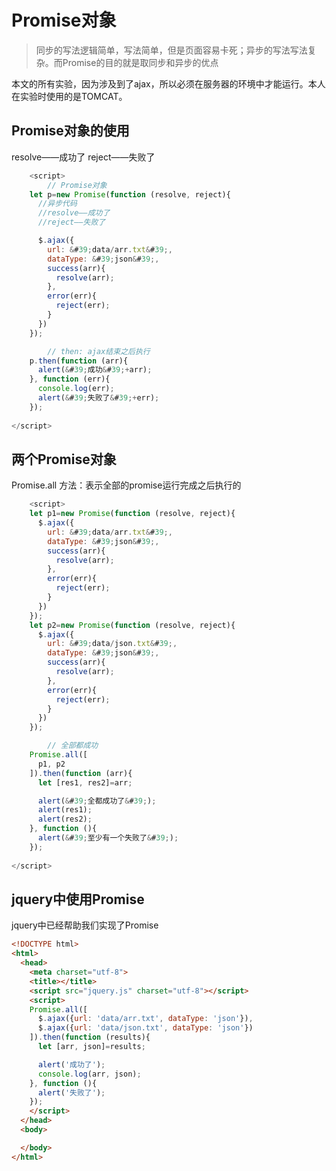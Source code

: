 # Promise对象

> 同步的写法逻辑简单，写法简单，但是页面容易卡死；异步的写法写法复杂。而Promise的目的就是取同步和异步的优点
> 

本文的所有实验，因为涉及到了ajax，所以必须在服务器的环境中才能运行。本人在实验时使用的是TOMCAT。

## Promise对象的使用

resolve——成功了
reject——失败了

```javascript
    <script>
        // Promise对象
    let p=new Promise(function (resolve, reject){
      //异步代码
      //resolve——成功了
      //reject——失败了

      $.ajax({
        url: &#39;data/arr.txt&#39;,
        dataType: &#39;json&#39;,
        success(arr){
          resolve(arr);
        },
        error(err){
          reject(err);
        }
      })
    });

        // then: ajax结束之后执行
    p.then(function (arr){
      alert(&#39;成功&#39;+arr);
    }, function (err){
      console.log(err);
      alert(&#39;失败了&#39;+err);
    });
    
</script>
```

## 两个Promise对象

Promise.all 方法：表示全部的promise运行完成之后执行的

```javascript
    <script>
    let p1=new Promise(function (resolve, reject){
      $.ajax({
        url: &#39;data/arr.txt&#39;,
        dataType: &#39;json&#39;,
        success(arr){
          resolve(arr);
        },
        error(err){
          reject(err);
        }
      })
    });
    let p2=new Promise(function (resolve, reject){
      $.ajax({
        url: &#39;data/json.txt&#39;,
        dataType: &#39;json&#39;,
        success(arr){
          resolve(arr);
        },
        error(err){
          reject(err);
        }
      })
    });

        // 全部都成功
    Promise.all([
      p1, p2
    ]).then(function (arr){
      let [res1, res2]=arr;

      alert(&#39;全都成功了&#39;);
      alert(res1);
      alert(res2);
    }, function (){
      alert(&#39;至少有一个失败了&#39;);
    });
    
</script>
```

## jquery中使用Promise

jquery中已经帮助我们实现了Promise

```html
<!DOCTYPE html>
<html>
  <head>
    <meta charset="utf-8">
    <title></title>
    <script src="jquery.js" charset="utf-8"></script>
    <script>
    Promise.all([
      $.ajax({url: 'data/arr.txt', dataType: 'json'}),
      $.ajax({url: 'data/json.txt', dataType: 'json'})
    ]).then(function (results){
      let [arr, json]=results;

      alert('成功了');
      console.log(arr, json);
    }, function (){
      alert('失败了');
    });
    </script>
  </head>
  <body>

  </body>
</html>

```